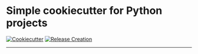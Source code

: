 # Simple cookiecutter for Python projects


[![Cookiecutter](https://github.com/fretboarder/pycoocut/actions/workflows/test-cutter.yml/badge.svg)](https://github.com/fretboarder/pycoocut/actions/workflows/test-cutter.yml)
[![Release Creation](https://github.com/fretboarder/pycoocut/actions/workflows/releaseplease.yml/badge.svg)](https://github.com/fretboarder/pycoocut/actions/workflows/releaseplease.yml)

---
